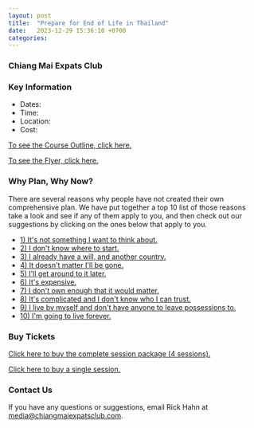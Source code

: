 ```yaml
---
layout: post
title:  "Prepare for End of Life in Thailand"
date:   2023-12-29 15:36:10 +0700
categories: 
---
```


### Chiang Mai Expats Club

### Key Information

* Dates:
* Time:
* Location:
* Cost:

[To see the Course Outline, click here.](/assets/2023-12-29-prepare-for-end-of-life-in-thailand/cec-eol-course-outline.pdf)

[To see the Flyer, click here.](/assets/2023-12-29-prepare-for-end-of-life-in-thailand/cec-eol-flyer.pdf)

### Why Plan, Why Now?

There are several reasons why people have not created their own comprehensive plan.
We have put together a top 10 list of those reasons take a look and see if any of them
apply to you, and then check out our suggestions by clicking on the ones below
that apply to you.

* [1) It's not something I want to think about.](/markdown/2023-12-29-prepare-for-end-of-life-in-thailand/reason-01.html)
* [2) I don't know where to start.](/markdown/2023-12-29-prepare-for-end-of-life-in-thailand/reason-02.html)
* [3) I already have a will, and another country.](/markdown/2023-12-29-prepare-for-end-of-life-in-thailand/reason-03.html)
* [4) It doesn't matter I'll be gone.](/markdown/2023-12-29-prepare-for-end-of-life-in-thailand/reason-04.html)
* [5) I'll get around to it later.](/markdown/2023-12-29-prepare-for-end-of-life-in-thailand/reason-05.html)
* [6) It's expensive.](/markdown/2023-12-29-prepare-for-end-of-life-in-thailand/reason-06.html)
* [7) I don't own enough that it would matter.](/markdown/2023-12-29-prepare-for-end-of-life-in-thailand/reason-07.html)
* [8) It's complicated and I don't know who I can trust.](/markdown/2023-12-29-prepare-for-end-of-life-in-thailand/reason-08.html)
* [9) I live by myself and don't have anyone to leave possessions to.](/markdown/2023-12-29-prepare-for-end-of-life-in-thailand/reason-09.html)
* [10) I'm going to live forever.](/markdown/2023-12-29-prepare-for-end-of-life-in-thailand/reason-10.html)

### Buy Tickets

[Click here to buy the complete session package (4 sessions).]()

[Click here to buy a single session.]()

### Contact Us

If you have any questions or suggestions, email Rick Hahn at media@chiangmaiexpatsclub.com.
